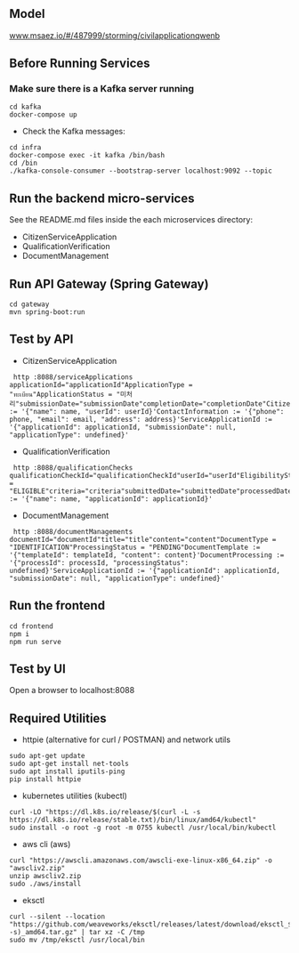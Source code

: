 # 

## Model
www.msaez.io/#/487999/storming/civilapplicationqwenb

## Before Running Services
### Make sure there is a Kafka server running
```
cd kafka
docker-compose up
```
- Check the Kafka messages:
```
cd infra
docker-compose exec -it kafka /bin/bash
cd /bin
./kafka-console-consumer --bootstrap-server localhost:9092 --topic
```

## Run the backend micro-services
See the README.md files inside the each microservices directory:

- CitizenServiceApplication
- QualificationVerification
- DocumentManagement


## Run API Gateway (Spring Gateway)
```
cd gateway
mvn spring-boot:run
```

## Test by API
- CitizenServiceApplication
```
 http :8088/serviceApplications applicationId="applicationId"ApplicationType = "ทะเบียน"ApplicationStatus = "미처리"submissionDate="submissionDate"completionDate="completionDate"CitizenProfile := '{"name": name, "userId": userId}'ContactInformation := '{"phone": phone, "email": email, "address": address}'ServiceApplicationId := '{"applicationId": applicationId, "submissionDate": null, "applicationType": undefined}'
```
- QualificationVerification
```
 http :8088/qualificationChecks qualificationCheckId="qualificationCheckId"userId="userId"EligibilityStatus = "ELIGIBLE"criteria="criteria"submittedDate="submittedDate"processedDate="processedDate"result="result"ServiceApplicationId := '{"name": name, "applicationId": applicationId}'
```
- DocumentManagement
```
 http :8088/documentManagements documentId="documentId"title="title"content="content"DocumentType = "IDENTIFICATION"ProcessingStatus = "PENDING"DocumentTemplate := '{"templateId": templateId, "content": content}'DocumentProcessing := '{"processId": processId, "processingStatus": undefined}'ServiceApplicationId := '{"applicationId": applicationId, "submissionDate": null, "applicationType": undefined}'
```


## Run the frontend
```
cd frontend
npm i
npm run serve
```

## Test by UI
Open a browser to localhost:8088

## Required Utilities

- httpie (alternative for curl / POSTMAN) and network utils
```
sudo apt-get update
sudo apt-get install net-tools
sudo apt install iputils-ping
pip install httpie
```

- kubernetes utilities (kubectl)
```
curl -LO "https://dl.k8s.io/release/$(curl -L -s https://dl.k8s.io/release/stable.txt)/bin/linux/amd64/kubectl"
sudo install -o root -g root -m 0755 kubectl /usr/local/bin/kubectl
```

- aws cli (aws)
```
curl "https://awscli.amazonaws.com/awscli-exe-linux-x86_64.zip" -o "awscliv2.zip"
unzip awscliv2.zip
sudo ./aws/install
```

- eksctl 
```
curl --silent --location "https://github.com/weaveworks/eksctl/releases/latest/download/eksctl_$(uname -s)_amd64.tar.gz" | tar xz -C /tmp
sudo mv /tmp/eksctl /usr/local/bin
```
